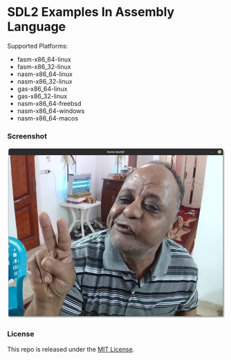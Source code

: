 # SDL2 Examples In Assembly Language

Supported Platforms:
 - fasm-x86_64-linux
 - fasm-x86_32-linux
 - nasm-x86_64-linux
 - nasm-x86_32-linux
 - gas-x86_64-linux
 - gas-x86_32-linux
 - nasm-x86_64-freebsd
 - nasm-x86_64-windows
 - nasm-x86_64-macos

### Screenshot

<img src="https://raw.githubusercontent.com/thechampagne/sdl2-asm/main/.github/assets/screenshot.png"/>

### License

This repo is released under the [MIT License](https://github.com/thechampagne/sdl2-asm/blob/main/LICENSE).

